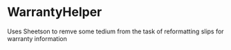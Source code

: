 # WarrantyHelper
Uses Sheetson to remve some tedium from the task of reformatting slips for warranty information
